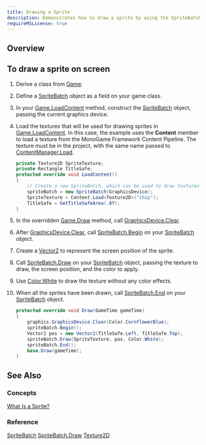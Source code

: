 ```yaml
---
title: Drawing a Sprite
description: Demonstrates how to draw a sprite by using the SpriteBatch class
requireMSLicense: true
---
```


## Overview

## To draw a sprite on screen

1. Derive a class from [Game](xref:Microsoft.Xna.Framework.Game).
2. Define a [SpriteBatch](xref:Microsoft.Xna.Framework.Graphics.SpriteBatch) object as a field on your game class.
3. In your [Game.LoadContent](xref:Microsoft.Xna.Framework.Game#Microsoft_Xna_Framework_Game_LoadContent) method, construct the [SpriteBatch](xref:Microsoft.Xna.Framework.Graphics.SpriteBatch) object, passing the current graphics device.
4. Load the textures that will be used for drawing sprites in [Game.LoadContent](xref:Microsoft.Xna.Framework.Game#Microsoft_Xna_Framework_Game_LoadContent).
    In this case, the example uses the **Content** member to load a texture from the MonoGame Framework Content Pipeline. The texture must be in the project, with the same name passed to [ContentManager.Load](xref:Microsoft.Xna.Framework.Content.ContentManager#Microsoft_Xna_Framework_Content_ContentManager_Load__1_System_String_).

    ```csharp
    private Texture2D SpriteTexture;
    private Rectangle TitleSafe;
    protected override void LoadContent()
    {
        // Create a new SpriteBatch, which can be used to draw textures.
        spriteBatch = new SpriteBatch(GraphicsDevice);
        SpriteTexture = Content.Load<Texture2D>("ship");
        TitleSafe = GetTitleSafeArea(.8f);
    }
    ```

5. In the overridden [Game.Draw](xref:Microsoft.Xna.Framework.Game#Microsoft_Xna_Framework_Game_Draw_Microsoft_Xna_Framework_GameTime_) method, call [GraphicsDevice.Clear](xref:Microsoft.Xna.Framework.Graphics.GraphicsDevice#Microsoft_Xna_Framework_Graphics_GraphicsDevice_Clear_Microsoft_Xna_Framework_Color_).
6. After [GraphicsDevice.Clear](xref:Microsoft.Xna.Framework.Graphics.GraphicsDevice#Microsoft_Xna_Framework_Graphics_GraphicsDevice_Clear_Microsoft_Xna_Framework_Color_), call [SpriteBatch.Begin](xref:Microsoft.Xna.Framework.Graphics.SpriteBatch#Microsoft_Xna_Framework_Graphics_SpriteBatch_Begin_Microsoft_Xna_Framework_Graphics_SpriteSortMode_Microsoft_Xna_Framework_Graphics_BlendState_Microsoft_Xna_Framework_Graphics_SamplerState_Microsoft_Xna_Framework_Graphics_DepthStencilState_Microsoft_Xna_Framework_Graphics_RasterizerState_Microsoft_Xna_Framework_Graphics_Effect_System_Nullable_Microsoft_Xna_Framework_Matrix__) on your [SpriteBatch](xref:Microsoft.Xna.Framework.Graphics.SpriteBatch) object.
7. Create a [Vector2](xref:Microsoft.Xna.Framework.Vector2) to represent the screen position of the sprite.
8. Call [SpriteBatch.Draw](xref:Microsoft.Xna.Framework.Graphics.SpriteBatch#Microsoft_Xna_Framework_Graphics_SpriteBatch_Draw_Microsoft_Xna_Framework_Graphics_Texture2D_Microsoft_Xna_Framework_Vector2_Microsoft_Xna_Framework_Color_) on your [SpriteBatch](xref:Microsoft.Xna.Framework.Graphics.SpriteBatch) object, passing the texture to draw, the screen position, and the color to apply.
9. Use [Color.White](xref:Microsoft.Xna.Framework.Color) to draw the texture without any color effects.
10. When all the sprites have been drawn, call [SpriteBatch.End](xref:Microsoft.Xna.Framework.Graphics.SpriteBatch#Microsoft_Xna_Framework_Graphics_SpriteBatch_End) on your [SpriteBatch](xref:Microsoft.Xna.Framework.Graphics.SpriteBatch) object.

    ```csharp
    protected override void Draw(GameTime gameTime)
    {
        graphics.GraphicsDevice.Clear(Color.CornflowerBlue);
        spriteBatch.Begin();
        Vector2 pos = new Vector2(TitleSafe.Left, TitleSafe.Top);
        spriteBatch.Draw(SpriteTexture, pos, Color.White);
        spriteBatch.End();
        base.Draw(gameTime);
    }
    ```

## See Also

### Concepts

[What Is a Sprite?](../../whatis/graphics/WhatIs_Sprite.md)

### Reference

[SpriteBatch](xref:Microsoft.Xna.Framework.Graphics.SpriteBatch)
[SpriteBatch.Draw](xref:Microsoft.Xna.Framework.Graphics.SpriteBatch#Microsoft_Xna_Framework_Graphics_SpriteBatch_Draw_Microsoft_Xna_Framework_Graphics_Texture2D_Microsoft_Xna_Framework_Vector2_Microsoft_Xna_Framework_Color_)
[Texture2D](xref:Microsoft.Xna.Framework.Graphics.Texture2D)
